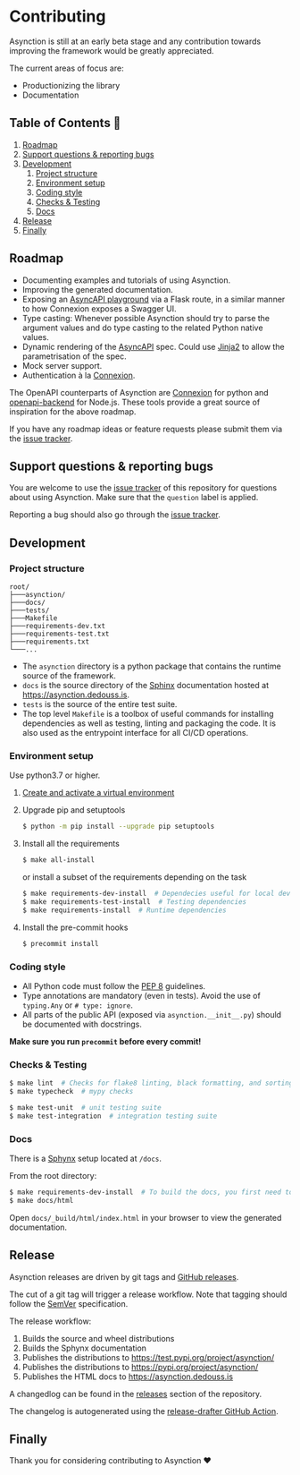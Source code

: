 # Contributing

Asynction is still at an early beta stage and any contribution towards improving the framework would be greatly appreciated.

The current areas of focus are:

* Productionizing the library
* Documentation

## Table of Contents 📖

1. [Roadmap](#roadmap)
1. [Support questions & reporting bugs](#support-questions--reporting-bugs)
1. [Development](#development)
    1. [Project structure](#project-structure)
    1. [Environment setup](#environment-setup)
    1. [Coding style](#coding-style)
    1. [Checks & Testing](#checks--testing)
    1. [Docs](#docs)
1. [Release](#release)
1. [Finally](#finally)

## Roadmap

* Documenting examples and tutorials of using Asynction.
* Improving the generated documentation.
* Exposing an [AsyncAPI playground](https://playground.asyncapi.io/) via a Flask route, in a similar manner to how Connexion exposes a Swagger UI.
* Type casting: Whenever possible Asynction should try to parse the argument values and do type casting to the related Python native values.
* Dynamic rendering of the [AsyncAPI](https://www.asyncapi.com/) spec. Could use [Jinja2](https://jinja.palletsprojects.com/en/3.0.x/) to allow the parametrisation of the spec.
* Mock server support.
* Authentication à la [Connexion](https://connexion.readthedocs.io/en/latest/security.html).

The OpenAPI counterparts of Asynction are [Connexion](https://github.com/zalando/connexion) for python and [openapi-backend](https://github.com/anttiviljami/openapi-backend) for Node.js. These tools provide a great source of inspiration for the above roadmap.

If you have any roadmap ideas or feature requests please submit them via the [issue tracker](https://github.com/dedoussis/asynction/issues).

## Support questions & reporting bugs

You are welcome to use the [issue tracker](https://github.com/dedoussis/asynction/issues) of this repository for questions about using Asynction. Make sure that the `question` label is applied.

Reporting a bug should also go through the [issue tracker](https://github.com/dedoussis/asynction/issues).

## Development

### Project structure

```
root/
├───asynction/
├───docs/
├───tests/
├───Makefile
├───requirements-dev.txt
├───requirements-test.txt
├───requirements.txt
└───...
```

* The `asynction` directory is a python package that contains the runtime source of the framework.
* `docs` is the source directory of the [Sphinx](https://www.sphinx-doc.org/) documentation hosted at <https://asynction.dedouss.is>.
* `tests` is the source of the entire test suite.
* The top level `Makefile` is a toolbox of useful commands for installing dependencies as well as testing, linting and packaging the code. It is also used as the entrypoint interface for all CI/CD operations.

### Environment setup

Use python3.7 or higher.

1. [Create and activate a virtual environment](https://packaging.python.org/tutorials/installing-packages/#creating-virtual-environments)

1. Upgrade pip and setuptools

    ```bash
    $ python -m pip install --upgrade pip setuptools
    ```

1. Install all the requirements

    ```bash
    $ make all-install
    ```

    or install a subset of the requirements depending on the task

    ```bash
    $ make requirements-dev-install  # Dependecies useful for local development
    $ make requirements-test-install  # Testing dependencies
    $ make requirements-install  # Runtime dependencies
    ```

1. Install the pre-commit hooks

    ```bash
    $ precommit install
    ```

### Coding style

* All Python code must follow the [PEP 8](https://www.python.org/dev/peps/pep-0008/) guidelines.
* Type annotations are mandatory (even in tests). Avoid the use of `typing.Any` or `# type: ignore`.
* All parts of the public API (exposed via `asynction.__init__.py`) should be documented with docstrings.

__Make sure you run `precommit` before every commit!__

### Checks & Testing

```bash
$ make lint  # Checks for flake8 linting, black formatting, and sorting imports (isort)
$ make typecheck  # mypy checks

$ make test-unit  # unit testing suite
$ make test-integration  # integration testing suite
```

### Docs

There is a [Sphynx](https://www.sphinx-doc.org/) setup located at `/docs`.

From the root directory:

```bash
$ make requirements-dev-install  # To build the docs, you first need to have the dev dependencies installed.
$ make docs/html
```

Open `docs/_build/html/index.html` in your browser to view the generated documentation.

## Release

Asynction releases are driven by git tags and [GitHub releases](https://docs.github.com/en/github/administering-a-repository/releasing-projects-on-github/managing-releases-in-a-repository).

The cut of a git tag will trigger a release workflow. Note that tagging should follow the [SemVer](https://semver.org/) specification.

The release workflow:

1. Builds the source and wheel distributions
1. Builds the Sphynx documentation
1. Publishes the distributions to <https://test.pypi.org/project/asynction/>
1. Publishes the distributions to <https://pypi.org/project/asynction/>
1. Publishes the HTML docs to <https://asynction.dedouss.is>

A changedlog can be found in the [releases](https://github.com/dedoussis/asynction/releases) section of the repository.

The changelog is autogenerated using the [release-drafter GitHub Action](https://github.com/marketplace/actions/release-drafter).

## Finally

Thank you for considering contributing to Asynction ❤️
